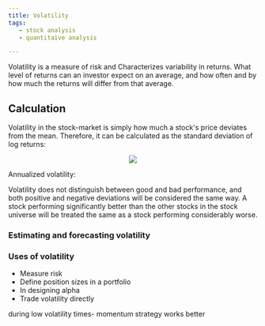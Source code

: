 ```yaml
---
title: Volatility
tags: 
   - stock analysis
   - quantitaive analysis

---
```


Volatility is a measure of risk and Characterizes variability in returns. What level of returns can an investor expect on an average, and how often and by how much the returns will differ from that average.

## Calculation

Volatility in the stock-market is simply how much a stock's price deviates from the mean. Therefore, it can be calculated as the standard deviation of log returns: 

 <div align = "center"><img src="https://render.githubusercontent.com/render/math?math=\sigma=\sqrt{\frac{1}{n-1}%20%20\sum_{i=1}^{n}%20(\overline{\rm%20r}%20-%20r_i)^2}"> </div>
 
Annualized volatility:

 
Volatility does not distinguish between good and bad performance, and both positive and negative deviations will be considered the same way. A stock performing significantly better than the other stocks in the stock universe will be treated the same as a stock performing considerably worse. 

### Estimating and forecasting volatility

### Uses of volatility

- Measure risk
- Define position sizes in a portfolio
- In designing alpha
- Trade volatility directly

during low volatility times- momentum strategy works better
